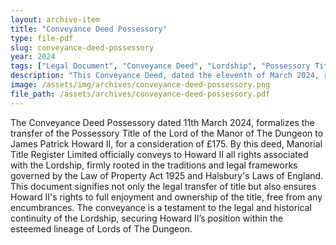 ```yaml
---
layout: archive-item
title: "Conveyance Deed Possessory"
type: file-pdf
slug: conveyance-deed-possessory
year: 2024
tags: ["Legal Document", "Conveyance Deed", "Lordship", "Possessory Title"]
description: "This Conveyance Deed, dated the eleventh of March 2024, records the transfer of the Possessory Title of Lord of the Manor of The Dungeon from Manorial Title Register Limited to James Patrick Howard II for the sum of £175. The deed acknowledges the legal right to use the feudal title of Lord of the Manor of The Dungeon in the parish of St. Mary Bredin, County of Kent, under the Law of Property Act 1925 and Halsbury's Laws of England, conferring the rights of Jus in re propria and Jura in re aliena, emphasizing the right of enjoyment and ownership without encumbrances."
image: /assets/img/archives/conveyance-deed-possessory.png
file_path: /assets/archives/conveyance-deed-possessory.pdf
---
```


The Conveyance Deed Possessory dated 11th March 2024, formalizes the transfer of the Possessory Title of the Lord of the Manor of The Dungeon to James Patrick Howard II, for a consideration of £175. By this deed, Manorial Title Register Limited officially conveys to Howard II all rights associated with the Lordship, firmly rooted in the traditions and legal frameworks governed by the Law of Property Act 1925 and Halsbury's Laws of England. This document signifies not only the legal transfer of title but also ensures Howard II's rights to full enjoyment and ownership of the title, free from any encumbrances. The conveyance is a testament to the legal and historical continuity of the Lordship, securing Howard II’s position within the esteemed lineage of Lords of The Dungeon.

